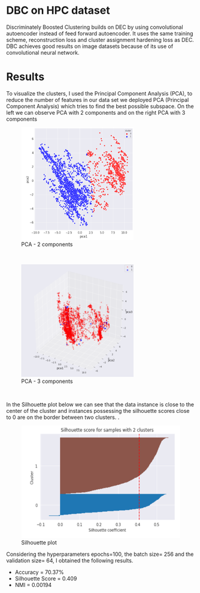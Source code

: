 <h1>DBC on HPC dataset</h1>
<p>Discriminately Boosted Clustering builds on DEC by using convolutional autoencoder instead of feed forward autoencoder. It uses the same training scheme, reconstruction loss and cluster assignment hardening loss as DEC. DBC achieves good results on image datasets because of its use of convolutional neural network.</p>

<h1>Results</h1>
<p>To visualize the clusters, I used the Principal Component Analysis (PCA), to reduce the number of features in our data set we deployed PCA (Principal Component Analysis) which tries to find the best possible subspace. 
On the left we can observe PCA with 2 components and on the right PCA with 3 components</p>

<figure>
<img src="images/pca-2.png"  width="300" height="300"></img>
<figcaption>PCA - 2 components</figcaption>
</figure>
<br /> 
<figure>
<img src="images/pca-3.png"  width="300" height="300"></img>
<figcaption>PCA - 3 components</figcaption>
</figure>
&nbsp;
&nbsp;
&nbsp;
<p> In the Silhouette plot below we can see that the data instance is close to the center of the cluster and instances possessing the silhouette scores close to 0 are on the border between two clusters. .</p>
<figure>
<img src="images/silhouette.png"  width="500" height="300"></img>
<figcaption>Silhouette plot</figcaption>
</figure>

<p>Considering the hyperparameters epochs=100, the batch size= 256 and the validation size= 64, I obtained the following results.</p>
<ul>
<li>Accuracy = 70.37%</li>
<li>Silhouette Score = 0.409</li>
<li>NMI = 0.00194</li>
</ul>
